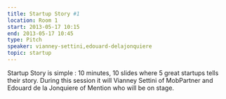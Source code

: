 ```yaml
---
title: Startup Story #1
location: Room 1
start: 2013-05-17 10:15
end: 2013-05-17 10:45
type: Pitch
speaker: vianney-settini,edouard-delajonquiere
topic: startup
---
```


Startup Story is simple : 10 minutes, 10 slides where 5 great startups tells their story. During this session it will Vianney Settini of MobPartner and Edouard de la Jonquiere of Mention who will be on stage.

